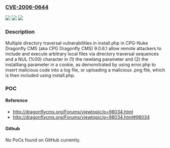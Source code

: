 ### [CVE-2006-0644](https://cve.mitre.org/cgi-bin/cvename.cgi?name=CVE-2006-0644)
![](https://img.shields.io/static/v1?label=Product&message=n%2Fa&color=blue)
![](https://img.shields.io/static/v1?label=Version&message=n%2Fa&color=blue)
![](https://img.shields.io/static/v1?label=Vulnerability&message=n%2Fa&color=brighgreen)

### Description

Multiple directory traversal vulnerabilities in install.php in CPG-Nuke Dragonfly CMS (aka CPG Dragonfly CMS) 9.0.6.1 allow remote attackers to include and execute arbitrary local files via directory traversal sequences and a NUL (%00) character in (1) the newlang parameter and (2) the installlang parameter in a cookie, as demonstrated by using error.php to insert malicious code into a log file, or uploading a malicious .png file, which is then included using install.php.

### POC

#### Reference
- http://dragonflycms.org/Forums/viewtopic/p=98034.html
- http://dragonflycms.org/Forums/viewtopic/p=98034.html#98034

#### Github
No PoCs found on GitHub currently.

